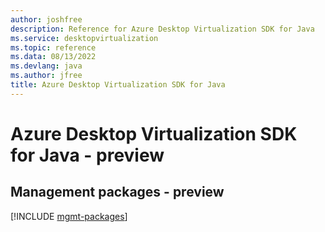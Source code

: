 ```yaml
---
author: joshfree
description: Reference for Azure Desktop Virtualization SDK for Java
ms.service: desktopvirtualization
ms.topic: reference
ms.data: 08/13/2022
ms.devlang: java
ms.author: jfree
title: Azure Desktop Virtualization SDK for Java
---
```

# Azure Desktop Virtualization SDK for Java - preview

## Management packages - preview
[!INCLUDE [mgmt-packages](desktop-virtualization-mgmt-index.md)]